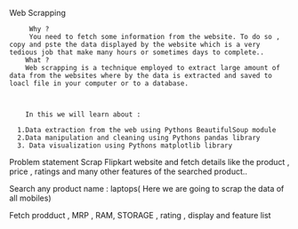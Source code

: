 Web Scrapping


         Why ?
         You need to fetch some information from the website. To do so , copy and pste the data displayed by the website which is a very tedious job that make many hours or sometimes days to complete.. 
        What ?
        Web scrapping is a technique employed to extract large amount of data from the websites where by the data is extracted and saved to loacl file in your computer or to a database.
        
        
        
        In this we will learn about :

      1.Data extraction from the web using Pythons BeautifulSoup module
      2.Data manipulation and cleaning using Pythons pandas library
      3. Data visualization using Pythons matplotlib library



Problem statement
Scrap Flipkart website and fetch details like the product , price , ratings and many other features of the searched product..

Search any product name : laptops( Here we are going to scrap the data of all mobiles)

Fetch prodduct , MRP , RAM, STORAGE , rating , display and feature list
